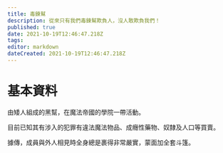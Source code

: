 ```yaml
---
title: 毒鍊幫
description: 從來只有我們毒鍊幫欺負人，沒人敢欺負我們！
published: true
date: 2021-10-19T12:46:47.218Z
tags: 
editor: markdown
dateCreated: 2021-10-19T12:46:47.218Z
---
```


# 基本資料
由矮人組成的黑幫，在魔法帝國的學院一帶活動。

目前已知其有涉入的犯罪有違法魔法物品、成癮性藥物、奴隸及人口等買賣。

據傳，成員與外人相見時全身總是裹得非常嚴實，蒙面加全套斗篷。